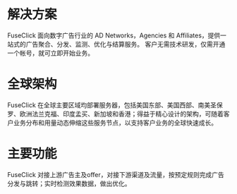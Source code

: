 # 解决方案
FuseClick 面向数字广告行业的 AD Networks，Agencies 和 Affiliates，提供一站式的广告聚合、分发、监测、优化与结算服务。
客户无需技术研发，仅需开通一个帐号，就可立即开始业务。

# 全球架构
FuseClick 在全球主要区域均部署服务器，包括美国东部、美国西部、南美圣保罗、欧洲法兰克福、印度孟买、新加坡和香港；得益于精心设计的架构，可随着客户业务分布和用量动态伸缩这些服务节点，以支持客户业务的全球快速成长。

# 主要功能
FuseClick 对接上游广告主及offer，对接下游渠道及流量，按预定规则完成广告分发与跳转；实时检测效果数据，做出优化。

